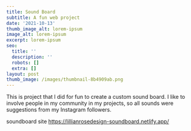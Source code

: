 ```yaml
---
title: Sound Board
subtitle: A fun web project
date: '2021-10-13'
thumb_image_alt: lorem-ipsum
image_alt: lorem-ipsum
excerpt: lorem-ipsum
seo:
  title: ''
  description: ''
  robots: []
  extra: []
layout: post
thumb_image: /images/thumbnail-8b4909ab.png
---
```

This is project that I did for fun to create a custom sound board. I like to involve people in my community in my projects, so all sounds were suggestions from my Instagram followers.

soundboard site https://lillianrosedesign-soundboard.netlify.app/
